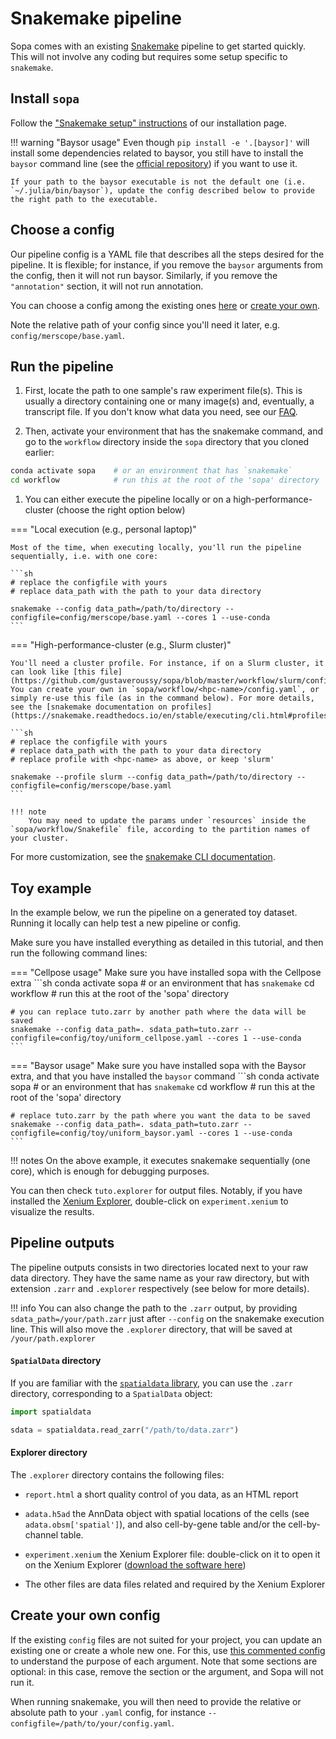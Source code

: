 # Snakemake pipeline

Sopa comes with an existing [Snakemake](https://snakemake.readthedocs.io/en/stable/) pipeline to get started quickly. This will not involve any coding but requires some setup specific to `snakemake`.

## Install `sopa`

Follow the ["Snakemake setup" instructions](../../getting_started/#snakemake-setup) of our installation page.

!!! warning "Baysor usage"
    Even though `pip install -e '.[baysor]'` will install some dependencies related to baysor, you still have to install the `baysor` command line (see the [official repository](https://github.com/kharchenkolab/Baysor)) if you want to use it.

    If your path to the baysor executable is not the default one (i.e. `~/.julia/bin/baysor`), update the config described below to provide the right path to the executable.

## Choose a config

Our pipeline config is a YAML file that describes all the steps desired for the pipeline. It is flexible; for instance, if you remove the `baysor` arguments from the config, then it will not run baysor. Similarly, if you remove the `"annotation"` section, it will not run annotation.

You can choose a config among the existing ones [here](https://github.com/gustaveroussy/sopa/tree/master/workflow/config) or [create your own](./#create-your-own-config).

Note the relative path of your config since you'll need it later, e.g. `config/merscope/base.yaml`.

## Run the pipeline

1. First, locate the path to one sample's raw experiment file(s). This is usually a directory containing one or many image(s) and, eventually, a transcript file. If you don't know what data you need, see our [FAQ](../../faq/#what-kind-of-inputs-do-i-need-to-run-sopa).

2. Then, activate your environment that has the snakemake command, and go to the `workflow` directory inside the `sopa` directory that you cloned earlier:
```sh
conda activate sopa    # or an environment that has `snakemake`
cd workflow            # run this at the root of the 'sopa' directory
```

1. You can either execute the pipeline locally or on a high-performance-cluster (choose the right option below)

=== "Local execution (e.g., personal laptop)"

    Most of the time, when executing locally, you'll run the pipeline sequentially, i.e. with one core:

    ```sh
    # replace the configfile with yours
    # replace data_path with the path to your data directory

    snakemake --config data_path=/path/to/directory --configfile=config/merscope/base.yaml --cores 1 --use-conda
    ```

=== "High-performance-cluster (e.g., Slurm cluster)"

    You'll need a cluster profile. For instance, if on a Slurm cluster, it can look like [this file](https://github.com/gustaveroussy/sopa/blob/master/workflow/slurm/config.yaml). You can create your own in `sopa/workflow/<hpc-name>/config.yaml`, or simply re-use this file (as in the command below). For more details, see the [snakemake documentation on profiles](https://snakemake.readthedocs.io/en/stable/executing/cli.html#profiles).

    ```sh
    # replace the configfile with yours
    # replace data_path with the path to your data directory
    # replace profile with <hpc-name> as above, or keep 'slurm'

    snakemake --profile slurm --config data_path=/path/to/directory --configfile=config/merscope/base.yaml
    ```

    !!! note
        You may need to update the params under `resources` inside the `sopa/workflow/Snakefile` file, according to the partition names of your cluster.

For more customization, see the [snakemake CLI documentation](https://snakemake.readthedocs.io/en/stable/executing/cli.html).

## Toy example

In the example below, we run the pipeline on a generated toy dataset. Running it locally can help test a new pipeline or config.

Make sure you have installed everything as detailed in this tutorial, and then run the following command lines:

=== "Cellpose usage"
    Make sure you have installed sopa with the Cellpose extra
    ```sh
    conda activate sopa    # or an environment that has `snakemake`
    cd workflow            # run this at the root of the 'sopa' directory

    # you can replace tuto.zarr by another path where the data will be saved
    snakemake --config data_path=. sdata_path=tuto.zarr --configfile=config/toy/uniform_cellpose.yaml --cores 1 --use-conda
    ```

=== "Baysor usage"
    Make sure you have installed sopa with the Baysor extra, and that you have installed the `baysor` command
    ```sh
    conda activate sopa    # or an environment that has `snakemake`
    cd workflow            # run this at the root of the 'sopa' directory

    # replace tuto.zarr by the path where you want the data to be saved
    snakemake --config data_path=. sdata_path=tuto.zarr --configfile=config/toy/uniform_baysor.yaml --cores 1 --use-conda
    ```

!!! notes
    On the above example, it executes snakemake sequentially (one core), which is enough for debugging purposes.

You can then check `tuto.explorer` for output files. Notably, if you have installed the [Xenium Explorer](https://www.10xgenomics.com/support/software/xenium-explorer), double-click on `experiment.xenium` to visualize the results.

## Pipeline outputs

The pipeline outputs consists in two directories located next to your raw data directory. They have the same name as your raw directory, but with extension `.zarr` and `.explorer` respectively (see below for more details).

!!! info
    You can also change the path to the `.zarr` output, by providing `sdata_path=/your/path.zarr` just after `--config` on the snakemake execution line. This will also move the `.explorer` directory, that will be saved at `/your/path.explorer`

#### `SpatialData` directory

If you are familiar with the [`spatialdata` library](https://github.com/scverse/spatialdata), you can use the `.zarr` directory, corresponding to a `SpatialData` object:
```python
import spatialdata

sdata = spatialdata.read_zarr("/path/to/data.zarr")
```

#### Explorer directory

The `.explorer` directory contains the following files:

- `report.html` a short quality control of you data, as an HTML report

- `adata.h5ad` the AnnData object with spatial locations of the cells (see `adata.obsm['spatial']`), and also cell-by-gene table and/or the cell-by-channel table.

- `experiment.xenium` the Xenium Explorer file: double-click on it to open it on the Xenium Explorer ([download the software here](https://www.10xgenomics.com/support/software/xenium-explorer/downloads))

- The other files are data files related and required by the Xenium Explorer

## Create your own config

If the existing `config` files are not suited for your project, you can update an existing one or create a whole new one. For this, use [this commented config](https://github.com/gustaveroussy/sopa/blob/master/workflow/config/example_commented.yaml) to understand the purpose of each argument. Note that some sections are optional: in this case, remove the section or the argument, and Sopa will not run it.

When running snakemake, you will then need to provide the relative or absolute path to your `.yaml` config, for instance `--configfile=/path/to/your/config.yaml`.
